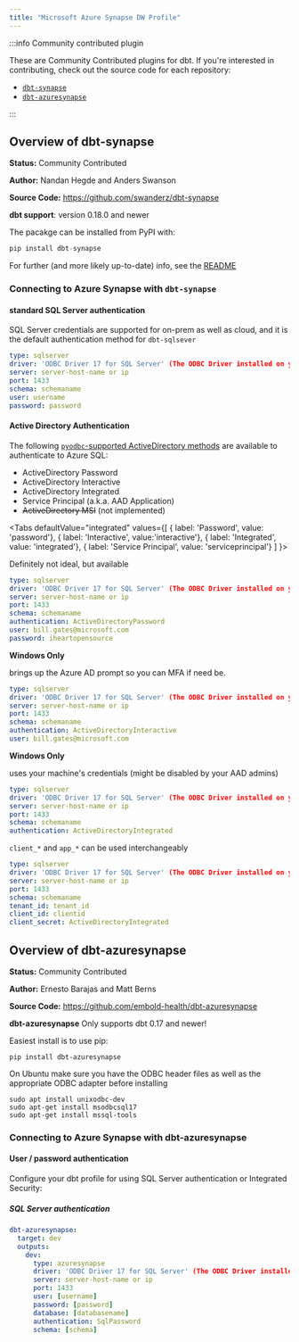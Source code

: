 ```yaml
---
title: "Microsoft Azure Synapse DW Profile"
---
```



:::info Community contributed plugin

These are Community Contributed plugins for dbt. If you're interested in contributing, check out the source code for each repository:
- [`dbt-synapse`](https://github.com/swanderz/dbt-synapse)
- [`dbt-azuresynapse`](https://github.com/embold-health/dbt-azuresynapse)

:::

## Overview of dbt-synapse
**Status:** Community Contributed

**Author:** Nandan Hegde and Anders Swanson

**Source Code:** https://github.com/swanderz/dbt-synapse

**dbt support**: version 0.18.0 and newer

The pacakge can be installed from PyPI with:

```python
pip install dbt-synapse
```
For further (and more likely up-to-date) info, see the [README](https://github.com/swanderz/dbt-synapse/blob/master/README.md)

### Connecting to Azure Synapse with **`dbt-synapse`**


#### standard SQL Server authentication
SQL Server credentials are supported for on-prem as well as cloud, and it is the default authentication method for `dbt-sqlsever`

<File name='profiles.yml'>

```yml
type: sqlserver
driver: 'ODBC Driver 17 for SQL Server' (The ODBC Driver installed on your system)
server: server-host-name or ip
port: 1433
schema: schemaname
user: username
password: password
```

</File>

#### Active Directory Authentication

The following [`pyodbc`-supported ActiveDirectory methods](https://docs.microsoft.com/en-us/sql/connect/odbc/using-azure-active-directory?view=sql-server-ver15#new-andor-modified-dsn-and-connection-string-keywords) are available to authenticate to Azure SQL:
- ActiveDirectory Password
- ActiveDirectory Interactive
- ActiveDirectory Integrated
- Service Principal (a.k.a. AAD Application)
- ~~ActiveDirectory MSI~~ (not implemented)

<Tabs
  defaultValue="integrated"
  values={[
    { label: 'Password', value: 'password'},
    { label: 'Interactive', value:'interactive'},
    { label: 'Integrated', value: 'integrated'},
    { label: 'Service Principal', value: 'serviceprincipal'}
    ]
}>

<TabItem value="password">

Definitely not ideal, but available

<File name='profiles.yml'>

```yml
type: sqlserver
driver: 'ODBC Driver 17 for SQL Server' (The ODBC Driver installed on your system)
server: server-host-name or ip
port: 1433
schema: schemaname
authentication: ActiveDirectoryPassword
user: bill.gates@microsoft.com
password: iheartopensource
```

</File>

</TabItem>

<TabItem value="interactive">

**Windows Only**

brings up the Azure AD prompt so you can MFA if need be.

<File name='profiles.yml'>

```yml
type: sqlserver
driver: 'ODBC Driver 17 for SQL Server' (The ODBC Driver installed on your system)
server: server-host-name or ip
port: 1433
schema: schemaname
authentication: ActiveDirectoryInteractive
user: bill.gates@microsoft.com
```

</File>

</TabItem>

<TabItem value="integrated">

**Windows Only**

uses your machine's credentials (might be disabled by your AAD admins)

<File name='profiles.yml'>

```yml
type: sqlserver
driver: 'ODBC Driver 17 for SQL Server' (The ODBC Driver installed on your system)
server: server-host-name or ip
port: 1433
schema: schemaname
authentication: ActiveDirectoryIntegrated
```

</File>

</TabItem>

<TabItem value="serviceprincipal">

`client_*` and `app_*` can be used interchangeably

<File name='profiles.yml'>

```yml
type: sqlserver
driver: 'ODBC Driver 17 for SQL Server' (The ODBC Driver installed on your system)
server: server-host-name or ip
port: 1433
schema: schemaname
tenant_id: tenant_id
client_id: clientid
client_secret: ActiveDirectoryIntegrated
```

</File>

</TabItem>

</Tabs>


## Overview of dbt-azuresynapse
**Status:** Community Contributed

**Author:** Ernesto Barajas and Matt Berns

**Source Code:** https://github.com/embold-health/dbt-azuresynapse

**dbt-azuresynapse**
Only supports dbt 0.17 and newer!

Easiest install is to use pip:

    pip install dbt-azuresynapse

On Ubuntu make sure you have the ODBC header files as well as the appropriate ODBC adapter before installing

    sudo apt install unixodbc-dev
    sudo apt-get install msodbcsql17
    sudo apt-get install mssql-tools

### Connecting to Azure Synapse with **dbt-azuresynapse**

#### User / password authentication

Configure your dbt profile for using SQL Server authentication or Integrated Security:

##### SQL Server authentication

```yml
dbt-azuresynapse:
  target: dev
  outputs:
    dev:
      type: azuresynapse
      driver: 'ODBC Driver 17 for SQL Server' (The ODBC Driver installed on your system)
      server: server-host-name or ip
      port: 1433
      user: [username]
      password: [password]
      database: [databasename]
      authentication: SqlPassword
      schema: [schema]
```
